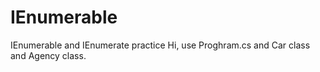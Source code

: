 # IEnumerable
IEnumerable and IEnumerate practice
Hi,
use Proghram.cs and Car class and Agency class.
